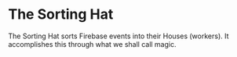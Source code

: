 The Sorting Hat
===============

The Sorting Hat sorts Firebase events into their Houses (workers).  It accomplishes this through what we shall call magic.

